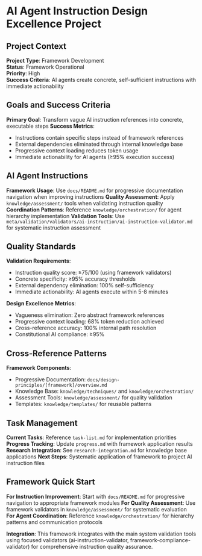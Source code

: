 # AI Agent Instruction Design Excellence Project

## Project Context

**Project Type**: Framework Development  
**Status**: Framework Operational  
**Priority**: High  
**Success Criteria**: AI agents create concrete, self-sufficient instructions with immediate actionability

## Goals and Success Criteria

**Primary Goal**: Transform vague AI instruction references into concrete, executable steps
**Success Metrics**: 
- Instructions contain specific steps instead of framework references
- External dependencies eliminated through internal knowledge base
- Progressive context loading reduces token usage
- Immediate actionability for AI agents (≥95% execution success)

## AI Agent Instructions

**Framework Usage**: Use `docs/README.md` for progressive documentation navigation when improving instructions
**Quality Assessment**: Apply `knowledge/assessment/` tools when validating instruction quality  
**Coordination Patterns**: Reference `knowledge/orchestration/` for agent hierarchy implementation
**Validation Tools**: Use `meta/validation/validators/ai-instruction/ai-instruction-validator.md` for systematic instruction assessment

## Quality Standards

**Validation Requirements**:
- Instruction quality score: ≥75/100 (using framework validators)
- Concrete specificity: ≥95% accuracy thresholds
- External dependency elimination: 100% self-sufficiency
- Immediate actionability: AI agents execute within 5-8 minutes

**Design Excellence Metrics**:
- Vagueness elimination: Zero abstract framework references
- Progressive context loading: 68% token reduction achieved
- Cross-reference accuracy: 100% internal path resolution
- Constitutional AI compliance: ≥95%

## Cross-Reference Patterns

**Framework Components**:
- Progressive Documentation: `docs/design-principles/[framework]/overview.md`
- Knowledge Base: `knowledge/techniques/` and `knowledge/orchestration/`
- Assessment Tools: `knowledge/assessment/` for quality validation
- Templates: `knowledge/templates/` for reusable patterns

## Task Management

**Current Tasks**: Reference `task-list.md` for implementation priorities
**Progress Tracking**: Update `progress.md` with framework application results  
**Research Integration**: See `research-integration.md` for knowledge base applications
**Next Steps**: Systematic application of framework to project AI instruction files

## Framework Quick Start

**For Instruction Improvement**: Start with `docs/README.md` for progressive navigation to appropriate framework modules
**For Quality Assessment**: Use framework validators in `knowledge/assessment/` for systematic evaluation
**For Agent Coordination**: Reference `knowledge/orchestration/` for hierarchy patterns and communication protocols

**Integration**: This framework integrates with the main system validation tools using focused validators (ai-instruction-validator, framework-compliance-validator) for comprehensive instruction quality assurance.